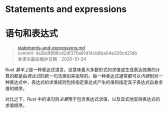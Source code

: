# Statements and expressions
# 语句和表达式

>[statements-and-expressions.md](https://github.com/rust-lang/reference/blob/master/src/statements-and-expressions.md)\
>commit: 4a2bdf896cd2df370a91d14cb8ba04e326cd21db  \
>本译文最后维护日期：2020-10-24

Rust *基本上*是一种表达式语言。这意味着大多数形式的求值或生成表达效果的计算的都是由*表达式*的统一句法类别来指导的。每一种表达式通常都可以*内嵌*到另一种表达式中，表达式的求值规则包括指定表达式产生的值和指定其子表达式自身求值的顺序。

对比之下，Rust 中的语句则*主要*用于包含表达式求值，以及显式地安排表达式的求值顺序。

<!-- 2020-10-16 -->
<!-- checked -->

